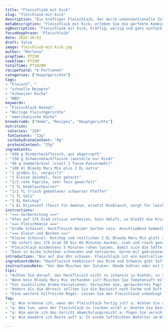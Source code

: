 ```yaml
---
title: "Fleischlaib mit Kick"
slug: "fleichlaib-mit-kick"
description: "Ein kräftiger Fleischlaib, der durch unkonventionelle Zutaten und Techniken lebt. Statt gewöhnlichem Tomatensaft kommt hier ein Bloody Mary Mix für feine Würze ins Spiel; die Panade wird leicht angefeuchtet, aber nicht zu matschig. Pfeffer, Salz und Knoblauchpulver sorgen für Wärme, Paprika für Struktur. Die Backzeit passt man eher an Geruch und Farbe an, nicht strikt an die Uhr. Das Glasieren mit Ketchup plus Bloody Mary Mix obenauf bringt Caramelisierung und einen säuerlichen Kontrast. Ideal für alle, die mehr als nur Tradition wollen, aber keine Hexerei. Grundlage bleibt Hackfleischmix aus Rind und Schwein, Eier verbinden alles, klein geschnittenes Gemüse sorgt für Biss. Kniff: nie zu lange kneten – zäh wird’s sonst. Den Fleischlaib atmen lassen nach Backen, Ruhe vor dem Anschneiden, sonst zerfällt’s. Gute Saftigkeit, würzige Kruste. "
metaDescription: "Fleischlaib mit Kick; erleben Sie die perfekte Kombination aus würzigem Hackfleisch und überraschenden Zutaten für den besonderen Geschmack"
ogDescription: "Fleischlaib mit Kick; kräftig, würzig und ganz einfach zuzubereiten – ideal für jeden Anlass, probieren Sie dieses Rezept aus!"
focusKeyphrase: "Fleischlaib"
date: 2025-10-03
draft: false
image: fleichlaib-mit-kick.jpg
author: "Marlena"
prepTime: PT25M
cookTime: PT55M
totalTime: PT1H20M
recipeYield: "6 Portionen"
categories: ["Hauptgerichte"]
tags:
- "Fleisch”, "
- "schnelle Rezepte"
- "Schweizer Küche"
- "BBQ"
keywords:
- "Fleischlaib Rezept"
- "Würzige Fleischgerichte"
- "amerikanische Küche"
breadcrumb: ["Home", "Recipes", "Hauptgerichte"]
nutrition: 
 calories: "320"
 fatContent: "22g"
 carbohydrateContent: "8g"
 proteinContent: "25g"
ingredients:
- "450 g Rinderhackfleisch, gut abgetropft"
- "250 g Schweinehackfleisch (anstelle nur Rind)"
- "90 g Semmelbrösel (statt 1 Tasse Paniermehl)"
- "100 ml Bloody Mary Mix plus 2 EL extra"
- "1 großes Ei, verquirlt"
- "1 kleine Zwiebel, fein gehackt"
- "1/2 rote Paprika, sehr fein gewürfelt"
- "1 TL Knoblauchpulver"
- "1/2 TL frisch gemahlener schwarzer Pfeffer"
- "1 TL Salz"
- "3 EL Ketchup"
- "1 EL Dijonsenf (Twist für Gemüse, ersetzt Knoblauch, sorgt für leichte Schärfe und Bindung)"
instructions:
- "=== Vorbereitung ==="
- "Ofen auf 175 Grad Celsius vorheizen, kein Umluft, so bleibt die Kruste besser. Form etwa 23x33 cm leicht einfetten, kein Öl direkt, sprühen lieber mit Antihaft-Spray. Semmelbrösel mit 90 ml Bloody Mary Mix in kleine Schüssel geben, 4 bis 6 Minuten quellen lassen. Nicht zu feucht, Panade muss klumpig, nicht matschig sein, sonst kassiert man zähe Textur."
- "=== Fleischmasse ==="
- "Große Schüssel. Hackfleisch beider Sorten rein. Anschließend Semmelbrösel-Mischung, Ei, Zwiebel, Paprika, Knoblauchpulver, Salz und Pfeffer dazu. Mit Händen vorsichtig mischen, kurz und nicht zu intensiv, sonst wird die Masse kompakt und zäh – ich spreche aus Erfahrung. Lieber locker vermengen, so bleibt der Fleischlaib saftig und etwas krümelig, trotzdem stabil. Das Dijonsenf-Riegel gibt eine überraschende Würze und hält die Feuchtigkeit. Masse in die Form geben, grob zu einem Laib formen, etwa 3 cm hoch. Nicht andrücken, Luft im Inneren wichtig."
- "=== Glasur und Backen ==="
- "Kleine Schüssel: Ketchup und restlichen 2 EL Bloody Mary Mix glatt rühren. Gleichmäßig auf den Laib streichen. Keine dicke Schicht, zu süß wird es sonst. Die Glasur karamellisiert leicht unten im Ofen, das ist das Aroma."
- "Ab sofort bei 175 Grad 50 bis 65 Minuten backen, sieh und riech genau hin. Bräunung muss satt sein, leicht knusprig an den Rändern. Die Fleischluft beim Drücken soll fest zurückfedern, zeigt, dass es gar ist. Garprobe mit Spieß oder Thermometer: 72 Grad Kerntemperatur ist Optimalwert. Falls zu dunkel, Ofentemperatur leicht runterdrehen oder mit Folie abdecken letzte 10 Minuten."
- "Fleischlaib mindestens 5 Minuten ruhen lassen, damit sich die Säfte verteilen und die Scheiben nicht zerfallen."
- "Dann in dicke Scheiben schneiden und servieren. Gerne mit gebratenem Gemüse oder gerösteten Kartoffeln dazu."
introduction: "Nie auf die Uhr schauen. Fleischlaib ist ein kontrolliertes Chaos, bei dem jede Rezeptänderung seine Wirkung entfaltet. Wer Hackfleisch einfach knetet, joggt Gefahr ein zähes Endprodukt zu bekommen; hier kommt das Timing und die Feuchtigkeit aus der Bloody Mary Mischung ins Spiel – gibt Säure, Hitzeschutz und Geschmackstiefe. Semmelbrösel werden nicht nass gemacht, nur angefeuchtet; so quellen sie leicht auf, binden Saft und verhindern trockene Stelle. Paprika für Frische, der kleine Senf-Twist bringt mehr als nur Wärme – er schiebt noch Kanten. Ketchup mit Bloody Mary als Glasur wird leicht karamellig, süß-säuerlich und gibt dem Laib Charakter. Dezent würzen, sonst schlägt die Sauce alles tot. Ich lege das Hack locker in die Form, nicht zu pressen. Backzeit nach Farbe, Gefühl und Kerntemperatur wähle ich. Ruhen vor dem Anschneiden – na klar!"
ingredientsNote: "Hackfleisch kombiniert aus Rind und Schwein gibt Saftigkeit plus Geschmack. Nur Rind wird zu trocken und langweilig. Semmelbröselneinbindung lieber kurz quellen lassen, niemals breiig. Anstelle von Bloody Mary Mix kann man auch Tomatensaft mit Worcestershiresauce und etwas Tabasco mischen, falls nichts anderes greifbar, probierte ich mehrfach; aber frische Bloody Mary Mix gibt Würzmix aus Sellerie, Zitrone und Gewürzen, einzigartig. Statt rote Paprika auch grüne erlaubt, süßlich oder leicht bitter. Dijonsenf bringt frischen Twist; klassisch kommt Knoblauchgranulat rein, experimentiere ruhig mit Kreuzkümmel oder geräuchertem Paprikapulver. Zwiebel scharf und fein schneiden, sonst schleifen die Stückchen unangenehm beim Essen. Ketchup-Glasur kann man auch mit etwas Honig für Süße aufpeppen, brachte das mal im US BBQ."
instructionsNote: "Vor dem Mischen der Zutaten: Hände kühlen oder mit kaltem Wasser benetzen – Hack klebt weniger. Nicht zu intensiv rumkneten, sonst bildet sich Gluten im Fleisch, was zäh macht. Beim Formen locker, damit genug Luft drin bleibt, wird sonst Bröselmischung zu fest. Beim Glasieren dünne, nicht klebrig-klebrige Schicht streichen – dicke Schichten fließen beim Backen ab. Backzeit grob: 50 bis 65 Minuten, aber Mittelpunkt mit Stäbchen prüfen. Falls Fleischsaft klar austritt, fertig; rötlich, ein paar Minuten länger warten. Duft spielt hier auch Rolle: Nach 50 Minuten riecht es kräftig nach Paprika und Gewürzen, die Glasur karamellisiert langsam. Wenn es anbräunt, aber nicht schwarz wird, perfekt. Nach Backen mehrere Minuten ruhen lassen, sonst läuft die Flüssigkeit heraus. Wenn man keine Form hat, geht ein Bräter oder sogar Backpapier in Blech, Hauptsache Form stabil und Backraum frei."
tips:
- "Achten Sie darauf, das Hackfleisch nicht zu intensiv zu kneten; zu viel Druck macht die Masse zäh. Ideal ist es, nur locker zu mischen. Ich habe auch bemerkt, dass die Kombination von Rind und Schwein eine bessere Saftigkeit und Geschmacksvielfalt bietet. Wenn Sie nur Rind nehmen, wird es eher trocken."
- "Wenn kein Bloody Mary Mix vorhanden ist? Mischen Sie Tomatensaft mit etwas Worcestershiresauce und Tabasco – wirklich ein guter Ersatz. Aber der Bloody Mary Mix bringt frischen Geschmack und eine würzige Tiefe, die einfach nicht zu ersetzen ist. Beachten Sie: frische Zutaten machen den Unterschied."
- "Für zusätzliche Aroma-Variationen: Versuchen Sie, geräuchertes Paprikapulver einzufügen; gibt eine angenehme Tiefe. Oder experimentieren Sie mit verschiedenen Senfsorten. Wenn es um die Glasur geht, sollten Sie darauf achten, dass die Schicht dünn ist. Zu dick wird es einfach zu süß und läuft ab."
- "Anders als die Uhrzeit sollten Sie die Backzeit nach Farbe und Duft bestimmen. Riecht es nach Paprika und Gewürzen? Wird die Kruste leicht knusprig? Wenn das Fleisch lauft für viel Saft beim Drücken, sind Sie auf dem richtigen Weg. Überprüfen Sie mit einem Thermometer die Kerntemperatur."
- "Eine weitere hilfreiche Regel: Lassen Sie den Fleischlaib unbedingt ruhen; nach dem Backen für mindestens 5 Minuten. Die Säfte verteilen sich besser, wenn Sie ihm die Zeit geben. Wenn Sie sofort schneiden, zerfällt alles, und das möchte keiner. Geduld zahlt sich aus."
faq:
- "q: Wie erkenne ich, wann der Fleischlaib fertig ist? a: Achten Sie auf die Farbe. Wenn er braun ist und der Duft köstlich, sind Sie nah dran. Überprüfen Sie die Kerntemperatur; ideal sind 72 Grad."
- "q: Was tun, wenn der Fleischlaib zu trocken wird? a: Kneten Sie beim Mischen nicht zu viel. Eine gute Mischung ist die Grundlage für Saftigkeit. Experimentieren Sie auch mit der Feuchtigkeit; mehr Bloody Mary Mix könnte helfen."
- "q: Wie würze ich das Gericht abwechslungsreich? a: Fügen Sie verschiedene Gewürze hinzu; Chili, Cumin oder sogar etwas frischer Ingwer können überraschende Wirkung haben. Nicht zu viel auf einmal, prüfen Sie nach und nach."
- "q: Wie bewahre ich Reste auf? a: In einem luftdichten Behälter im Kühlschrank hält der Fleischlaib bis zu drei Tage. Aufwärmen im Ofen, damit die Kruste knusprig bleibt, nicht in der Mikrowelle. Alternativ einfrieren für spätere Mahlzeiten."

---
```

